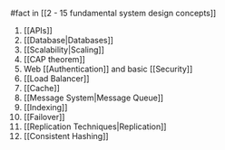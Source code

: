#fact in [[2 - 15 fundamental system design concepts]]

1. [[APIs]]
2. [[Database|Databases]]
3. [[Scalability|Scaling]]
4. [[CAP theorem]]
5. Web [[Authentication]] and basic [[Security]]
6. [[Load Balancer]]
7. [[Cache]]
8. [[Message System|Message Queue]]
9. [[Indexing]]
10. [[Failover]]
11. [[Replication Techniques|Replication]]
12. [[Consistent Hashing]]